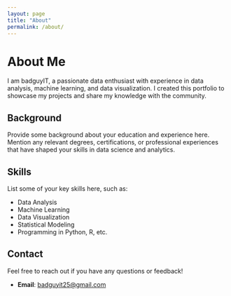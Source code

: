 ```yaml
---
layout: page
title: "About"
permalink: /about/
---
```


# About Me

I am badguyIT, a passionate data enthusiast with experience in data analysis, machine learning, and data visualization. I created this portfolio to showcase my projects and share my knowledge with the community.

## Background

Provide some background about your education and experience here. Mention any relevant degrees, certifications, or professional experiences that have shaped your skills in data science and analytics.

## Skills

List some of your key skills here, such as:
- Data Analysis
- Machine Learning
- Data Visualization
- Statistical Modeling
- Programming in Python, R, etc.

## Contact

Feel free to reach out if you have any questions or feedback!
- **Email**: [badguyit25@gmail.com](mailto:badguyit25@gmail.com)
